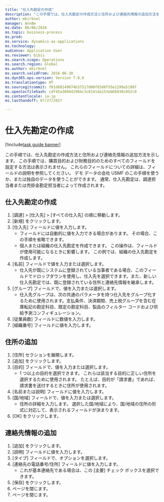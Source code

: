 ```yaml
--- 
title: "仕入先勘定の作成"
description: "この手順では、仕入先勘定の作成方法と住所および連絡先情報の追加方法を示します。"
author: mkirknel
manager: AnnBe
ms.date: 06/06/2016
ms.topic: business-process
ms.prod: 
ms.service: dynamics-ax-applications
ms.technology: 
audience: Application User
ms.reviewer: bibis
ms.search.scope: Operations
ms.search.region: Global
ms.author: mkirknel
ms.search.validFrom: 2016-06-30
ms.dyn365.ops.version: Version 7.0.0
ms.translationtype: HT
ms.sourcegitcommit: f01d88149074b37517d00f03d8f55e1199a5198f
ms.openlocfilehash: cdf45a309442904c3c8141da153eb6b938c052c9
ms.contentlocale: ja-jp
ms.lasthandoff: 07/27/2017

---
```

# <a name="create-a-vendor-account"></a>仕入先勘定の作成

[!include[task guide banner](../../includes/task-guide-banner.md)]

この手順では、仕入先勘定の作成方法と住所および連絡先情報の追加方法を示します。 この手順では、購買目的および財務目的のためのすべてのフィールドを設定する方法は表示されません。 これらのフィールドについての詳細は、フィールドの説明を参照してください。 デモ データの会社 USMF のこの手順を使うか、または独自のデータを使うことができます。 通常、仕入先勘定は、調達担当者または売掛金勘定担当者によって作成されます。


## <a name="create-a-vendor-account"></a>仕入先勘定の作成
1. [調達] > [仕入先] > [すべての仕入先] の順に移動します。
2. [新規] をクリックします。
3. [仕入先] フィールドに値を入力します。
    * フィールドには自動的に値を入力できる場合があります。 その場合、この手順を省略できます。  
    * 個人または組織の仕入先勘定を作成できます。 この操作は、フィールドが使用可能になるときに影響します。 この例では、組織の仕入先勘定を作成します。   
4. [名前] フィールドで値を入力または選択します。
    * 仕入先が既にシステムに登録されている当事者である場合、このフィールドでドロップダウンを使用し、仕入先を選択できます。また、新しい仕入先勘定では、既に登録されている住所と連絡先情報を継承します。  
5. [グループ] フィールドで、値を入力または選択します。
    * 仕入先グループは、次の共通のパラメータを持つ仕入先をグループ化するために使用されます。支払条件、決済期間、売上税グループを含む在庫転記の勘定科目、既定の勘定科目、製品のフィルター コードおよび供給予測コンフィギュレーション。  
6. [従業員数] フィールドに数値を入力します。
7. [組織番号] フィールドに値を入力します。

## <a name="add-an-address"></a>住所の追加
1. [住所] セクションを展開します。
2. [追加] をクリックします。
3. [目的] フィールドで、値を入力または選択します。
    * 1 つ以上の目的を選択できます。 これらは該当する目的に正しい住所を選択するために使用されます。 たとえば、目的が「請求書」であれば、請求書を送付するときに住所が使用されます。  
4. [名前または説明] フィールドに値を入力します。
5. [国/地域] フィールドで、値を入力または選択します。
    * 住所の詳細を入力します。 選択した国/地域により、国/地域の住所の形式に対応して、表示されるフィールドが決まります。   
6. [OK] をクリックします。

## <a name="add-contact-information"></a>連絡先情報の追加
1. [追加] をクリックします。
2. [説明] フィールドに値を入力します。
3. [タイプ] フィールドで、オプションを選択します。
4. [連絡先の電話番号/住所] フィールドに値を入力します。
    * これが基本連絡先である場合は、この [主要] チェック ボックスを選択できます。  
5. [保存] をクリックします。
6. ページを閉じます。
7. ページを閉じます。


